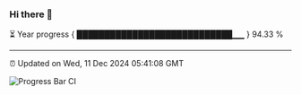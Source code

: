 ### Hi there 👋

⏳ Year progress { ████████████████████████████▁▁ } 94.33 %

---

⏰ Updated on Wed, 11 Dec 2024 05:41:08 GMT

![Progress Bar CI](https://github.com/IshwaranRudhara/GIT-ACTION/workflows/Progress%20Bar%20CI/badge.svg)
